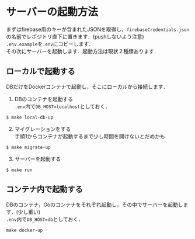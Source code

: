 # サーバーの起動方法
まずはfirebase用のキーが含まれたJSONを取得し，```firebaseCredentials.json```の名前でレポジトリ直下に置きます．(pushしないよう注意)  
```.env.example```を```.env```にコピーします．  
その次にサーバーを起動します．起動方法は現状２種類あります．
## ローカルで起動する
DBだけをDockerコンテナで起動し，そこにローカルから接続します．
1. DBのコンテナを起動する  
```.env```内で```DB_HOST=localhost```としておく．
```
$ make local-db-up
```
2. マイグレーションをする  
手順1からコンテナが起動するまで少し時間を開けないとだめかも
```
$ make migrate-up
```
3. サーバーを起動する  
```
$ make run
```

## コンテナ内で起動する
DBのコンテナ，Goのコンテナをそれぞれ起動し，その中でサーバーを起動します．(少し重い)  
```.env```内で```DB_HOST=db```としておく．
```
make docker-up
```
